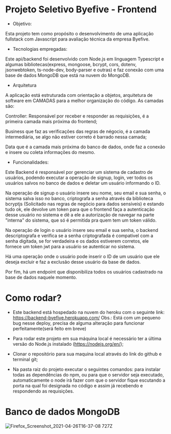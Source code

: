 # Projeto Seletivo Byefive - Frontend

* Objetivo:

Esta projeto tem como propósito o desenvolvimento de uma aplicação fullstack com Javascript para avaliação técnica da empresa Byefive.

* Tecnologias empregadas:

Este api/backend foi desenvolvido com Node.js em linguagem Typescript e algumas bibliotecas(express, mongoose, bcrypt, cors, dotenv, jsonwebtoken, ts-node-dev, body-parser e outras) e faz conexão com uma base de dados MongoDB que está na nuvem do MongoDB.

* Arquitetura

A aplicação está estruturada com orientação a objetos, arquitetura de software em CAMADAS para a melhor organização do código. As camadas são: 

Controller: Responsável por receber e responder as requisições, é a primeira camada mais próxima do frontend;

Business que faz as verificações das regras de négocio, é a camada intermediária, se algo não estiver correto é barrado nessa camada;

Data que é a camada mais próxima do banco de dados, onde faz a conexão e insere ou coleta informações do mesmo.

* Funcionalidades:

Este Backend é responsável por gerenciar um sistema de cadastro de usuários, podendo executar a operação de signup, login, ver todos os usuários salvos no banco de dados e deletar um usuário informando o ID. 

Na operação de signup o usuário insere seu nome, seu email e sua senha, o sistema salva isso no banco, criptografa a senha através da biblioteca bcryptjs (Solicitado nas regras de negócio para dados sensíveis) e estando tudo ok, ele devolve um token para que o frontend faça a autenticação desse usuário no sistema e dê a ele a autorização de navegar na parte "interna" do sistema, que só é permitida pra quem tem um token válido.

Na operação de login o usuário insere seu email e sua senha, o backend descriptografa e verifica se a senha criptografada é compativel com a senha digitada, se for verdadeira e os dados estiverem corretos, ele fornece um token jwt para a usuário se autenticar no sistema.

Há uma operação onde o usuário pode inserir o ID de um usuário que ele deseja excluir e faz a exclusão desse usuário da base de dados.

Por fim, há um endpoint que disponibiliza todos os usuários cadastrado na base de dados naquele momento.

# Como rodar? 

* Este backend está hospedado na nuvem do heroku com o seguinte link: https://backend-byefive.herokuapp.com/
Obs.: Está com um pequeno bug nesse deploy, precisa de alguma alteração para funcionar perfeitamente(será feito em breve)

* Para rodar este projeto em sua máquina local é necessário ter a última versão do Node.js instalado (https://nodejs.org/en/);
* Clonar o repositório para sua maquina local através do link do github e terminal git;
* Na pasta raiz do projeto executar o seguintes comandos: <npm install> para instalar todas as dependências do npm, <npm run start> ou <npm run start:dev> para que o servidor seja executado, automaticamente o node irá fazer com que o servidor fique escutando a porta na qual foi designada no código e assim já recebendo e respondendo as requisições.

# Banco de dados MongoDB

![Firefox_Screenshot_2021-04-26T16-37-08 727Z](https://user-images.githubusercontent.com/71237016/116119176-831cb780-a694-11eb-817c-984e2b713ea4.png)


